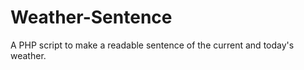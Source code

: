 Weather-Sentence
================

A PHP script to make a readable sentence of the current and today's weather.

